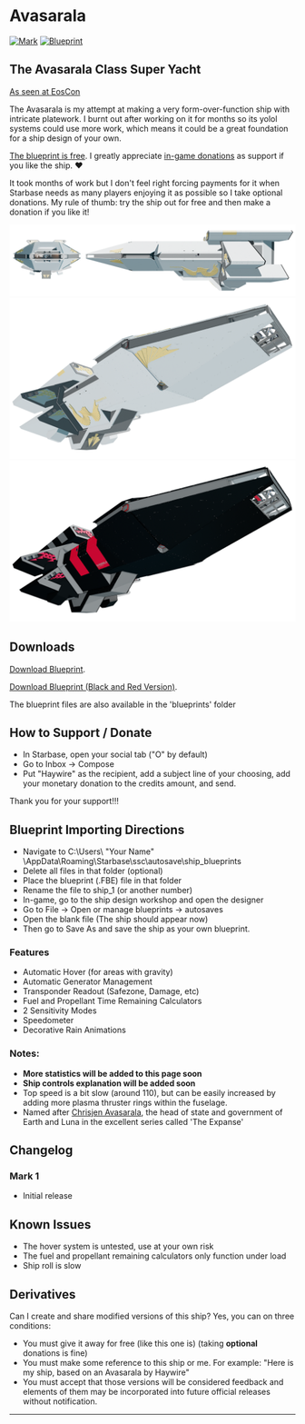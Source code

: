 # Avasarala
[![Mark](https://img.shields.io/static/v1?label=Current%20Version:&message=Mark%201&color=blue)](#changelog)
[![Blueprint](https://img.shields.io/static/v1?label=Blueprint:&message=Free%20Download&color=brightgreen)](#download-blueprint)

## The Avasarala Class Super Yacht

[As seen at EosCon](https://coda.io/d/EosCon-July-2022-Flyer_dKX9qJsmRR1/Haywire-Dynamics_suyru#Haywire-Dynamics-Ships_tue2h/r44&view=modal)

The Avasarala is my attempt at making a very form-over-function ship with intricate platework.
I burnt out after working on it for months so its yolol systems could use more work, which means it could be a great foundation for a ship design of your own.

[The blueprint is free](#downloads). I greatly appreciate [in-game donations](#how-to-support--donate) as support if you like the ship. ❤️

It took months of work but I don't feel right forcing payments for it when Starbase needs as many players enjoying it as possible so I take optional donations. My rule of thumb: try the ship out for free and then make a donation if you like it!

<img src="images/ava-side.png" alt="Side shots of Avasarala, a large, sleek, and luxurious space ship accented with gold filigree." width="%100" />
<img src="images/ava.png" alt="Angled shot of Avasarala, a large, sleek, and luxurious space ship accented with gold filigree." width="%100" />
<img src="images/ava-razor.png" alt="Angled shot of Avasarala in black, a large, sleek, and luxurious space ship accented with aggressive-looking stripes." width="%100" />

## Downloads

[Download Blueprint](https://github.com/HaywireEndo/starbase-ships/raw/main/avasarala/blueprints/Avasarala-Mk1.fbe).

[Download Blueprint (Black and Red Version)](https://github.com/HaywireEndo/starbase-ships/raw/main/avasarala/blueprints/Avasarala-Razor-Mk1.fbe).

The blueprint files are also available in the 'blueprints' folder

## How to Support / Donate

- In Starbase, open your social tab ("O" by default)
- Go to Inbox -> Compose
- Put "Haywire" as the recipient, add a subject line of your choosing, add your monetary donation to the credits amount, and send.

Thank you for your support!!!

## Blueprint Importing Directions

- Navigate to C:\Users\ "Your Name" \AppData\Roaming\Starbase\ssc\autosave\ship_blueprints
- Delete all files in that folder (optional)
- Place the blueprint (.FBE) file in that folder
- Rename the file to ship_1 (or another number)
- In-game, go to the ship design workshop and open the designer
- Go to File -> Open or manage blueprints -> autosaves
- Open the blank file (The ship should appear now)
- Then go to Save As and save the ship as your own blueprint.

### Features
- Automatic Hover (for areas with gravity)
- Automatic Generator Management
- Transponder Readout (Safezone, Damage, etc)
- Fuel and Propellant Time Remaining Calculators
- 2 Sensitivity Modes
- Speedometer
- Decorative Rain Animations

### Notes:
- **More statistics will be added to this page soon**
- **Ship controls explanation will be added soon**
- Top speed is a bit slow (around 110), but can be easily increased by adding more plasma thruster rings within the fuselage.
- Named after [Chrisjen Avasarala](https://expanse.fandom.com/wiki/Chrisjen_Avasarala_(TV)), the head of state and government of Earth and Luna in the excellent series called 'The Expanse'

## Changelog

### Mark 1

- Initial release

## Known Issues

- The hover system is untested, use at your own risk
- The fuel and propellant remaining calculators only function under load
- Ship roll is slow

## Derivatives 

Can I create and share modified versions of this ship?
Yes, you can on three conditions:

- You must give it away for free (like this one is) (taking **optional** donations is fine)
- You must make some reference to this ship or me. For example: "Here is my ship, based on an Avasarala by Haywire"
- You must accept that those versions will be considered feedback and elements of them may be incorporated into future official releases without notification.

___